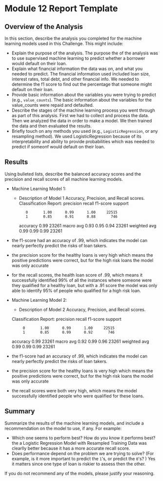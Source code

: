 # Module 12 Report Template

## Overview of the Analysis

In this section, describe the analysis you completed for the machine learning models used in this Challenge. This might include:

* Explain the purpose of the analysis.
The purpose the of the analysis was to use supervised machine learning to predict whether a borrower would default on their loan.
* Explain what financial information the data was on, and what you needed to predict.
The financial information used included loan size, interest rates, total debt, and other financial info. We needed to determine the f1 score to find out the percentage that someone might default on their loan.
* Provide basic information about the variables you were trying to predict (e.g., `value_counts`).
The basic information about the variables for the value_counts were repaid and defaulted. 
* Describe the stages of the machine learning process you went through as part of this analysis.
First we had to collect and process the data. Then we analyzed the data in order to make a model. We then trained the data and then evaluated the results.
* Briefly touch on any methods you used (e.g., `LogisticRegression`, or any resampling method).
We used LogisticRegression because of its interpretability and ability to provide probabilities which was needed to predict if someonf would default on their loan. 

## Results

Using bulleted lists, describe the balanced accuracy scores and the precision and recall scores of all machine learning models.

* Machine Learning Model 1:
  * Description of Model 1 Accuracy, Precision, and Recall scores.
Classification Report:
              precision    recall  f1-score   support

           0       1.00      0.99      1.00     22515
           1       0.85      0.91      0.88       746

    accuracy                           0.99     23261
   macro avg       0.93      0.95      0.94     23261
weighted avg       0.99      0.99      0.99     23261
 * the f1-score had an accuracy of .99, which indicates the model can nearly perfectly predict the risks of loan takers.

 * the precision score for the healthy loans is very high which means the positive predictions were correct, but for the high risk loans the model was only accurate

* for the recall scores, the health loan score of .99, which means it successfully identified 99% of all the instances where someone were they qualified for a healthy loan, but with a .91 score the model was only able to identify 95% of people who qualified for a high risk loan.

* Machine Learning Model 2:
  * Description of Model 2 Accuracy, Precision, and Recall scores.

  Classification Report:
              precision    recall  f1-score   support

           0       1.00      0.99      1.00     22515
           1       0.85      0.99      0.92       746

    accuracy                           0.99     23261
   macro avg       0.92      0.99      0.96     23261
weighted avg       0.99      0.99      0.99     23261

 * the f1-score had an accuracy of .99, which indicates the model can nearly perfectly predict the risks of loan takers.

 * the precision score for the healthy loans is very high which means the positive predictions were correct, but for the high risk loans the model was only accurate

 * the recall scores were both very high, which means the model successfully identified people who were qualified for these loans.

## Summary

Summarize the results of the machine learning models, and include a recommendation on the model to use, if any. For example:
* Which one seems to perform best? How do you know it performs best?
the a Logistic Regression Model with Resampled Training Data was clearlly better because it has a more accurate recall score.
* Does performance depend on the problem we are trying to solve? (For example, is it more important to predict the `1`'s, or predict the `0`'s? )
Yes it matters since one type of loan is riskier to assess then the other.

If you do not recommend any of the models, please justify your reasoning.
